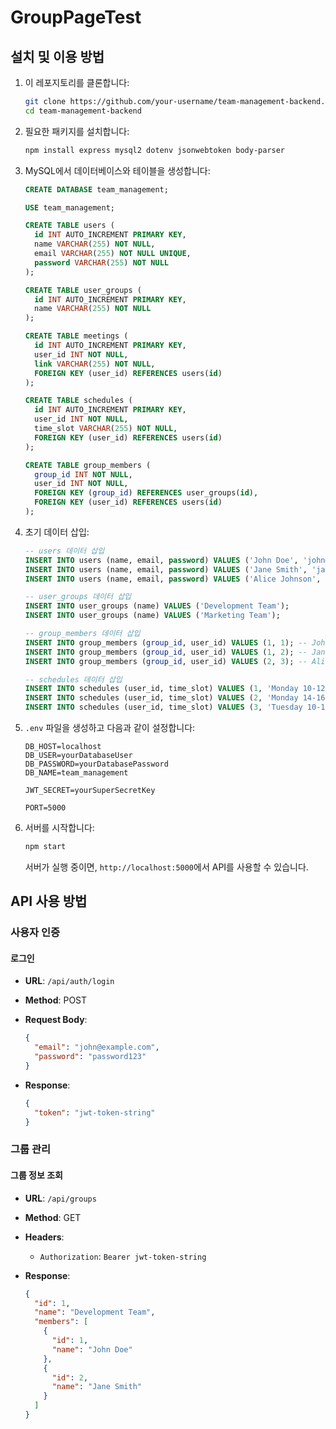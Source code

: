 # GroupPageTest

## 설치 및 이용 방법

1. 이 레포지토리를 클론합니다:

    ```sh
    git clone https://github.com/your-username/team-management-backend.git
    cd team-management-backend
    ```

2. 필요한 패키지를 설치합니다:

    ```sh
    npm install express mysql2 dotenv jsonwebtoken body-parser
    ```

3. MySQL에서 데이터베이스와 테이블을 생성합니다:

    ```sql
    CREATE DATABASE team_management;

    USE team_management;

    CREATE TABLE users (
      id INT AUTO_INCREMENT PRIMARY KEY,
      name VARCHAR(255) NOT NULL,
      email VARCHAR(255) NOT NULL UNIQUE,
      password VARCHAR(255) NOT NULL
    );

    CREATE TABLE user_groups (
      id INT AUTO_INCREMENT PRIMARY KEY,
      name VARCHAR(255) NOT NULL
    );

    CREATE TABLE meetings (
      id INT AUTO_INCREMENT PRIMARY KEY,
      user_id INT NOT NULL,
      link VARCHAR(255) NOT NULL,
      FOREIGN KEY (user_id) REFERENCES users(id)
    );

    CREATE TABLE schedules (
      id INT AUTO_INCREMENT PRIMARY KEY,
      user_id INT NOT NULL,
      time_slot VARCHAR(255) NOT NULL,
      FOREIGN KEY (user_id) REFERENCES users(id)
    );

    CREATE TABLE group_members (
      group_id INT NOT NULL,
      user_id INT NOT NULL,
      FOREIGN KEY (group_id) REFERENCES user_groups(id),
      FOREIGN KEY (user_id) REFERENCES users(id)
    );
    ```

4. 초기 데이터 삽입:

    ```sql
    -- users 데이터 삽입
    INSERT INTO users (name, email, password) VALUES ('John Doe', 'john@example.com', 'password123');
    INSERT INTO users (name, email, password) VALUES ('Jane Smith', 'jane@example.com', 'password123');
    INSERT INTO users (name, email, password) VALUES ('Alice Johnson', 'alice@example.com', 'password123');

    -- user_groups 데이터 삽입
    INSERT INTO user_groups (name) VALUES ('Development Team');
    INSERT INTO user_groups (name) VALUES ('Marketing Team');

    -- group_members 데이터 삽입
    INSERT INTO group_members (group_id, user_id) VALUES (1, 1); -- John Doe in Development Team
    INSERT INTO group_members (group_id, user_id) VALUES (1, 2); -- Jane Smith in Development Team
    INSERT INTO group_members (group_id, user_id) VALUES (2, 3); -- Alice Johnson in Marketing Team

    -- schedules 데이터 삽입
    INSERT INTO schedules (user_id, time_slot) VALUES (1, 'Monday 10-12'); -- John Doe
    INSERT INTO schedules (user_id, time_slot) VALUES (2, 'Monday 14-16'); -- Jane Smith
    INSERT INTO schedules (user_id, time_slot) VALUES (3, 'Tuesday 10-12'); -- Alice Johnson
    ```

5. `.env` 파일을 생성하고 다음과 같이 설정합니다:

    ```plaintext
    DB_HOST=localhost
    DB_USER=yourDatabaseUser
    DB_PASSWORD=yourDatabasePassword
    DB_NAME=team_management

    JWT_SECRET=yourSuperSecretKey

    PORT=5000
    ```

6. 서버를 시작합니다:

    ```sh
    npm start
    ```

    서버가 실행 중이면, `http://localhost:5000`에서 API를 사용할 수 있습니다.

## API 사용 방법

### 사용자 인증

#### 로그인

- **URL**: `/api/auth/login`
- **Method**: POST
- **Request Body**:

    ```json
    {
      "email": "john@example.com",
      "password": "password123"
    }
    ```

- **Response**:

    ```json
    {
      "token": "jwt-token-string"
    }
    ```

### 그룹 관리

#### 그룹 정보 조회

- **URL**: `/api/groups`
- **Method**: GET
- **Headers**:
    - `Authorization`: `Bearer jwt-token-string`

- **Response**:

    ```json
    {
      "id": 1,
      "name": "Development Team",
      "members": [
        {
          "id": 1,
          "name": "John Doe"
        },
        {
          "id": 2,
          "name": "Jane Smith"
        }
      ]
    }
    ```